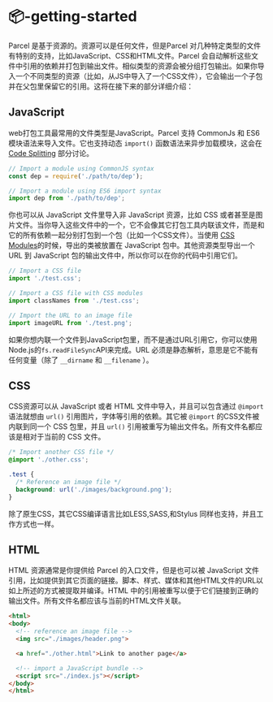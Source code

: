 # 📦-getting-started

Parcel 是基于资源的。资源可以是任何文件，但是Parcel 对几种特定类型的文件有特别的支持，比如JavaScript、CSS和HTML文件。Parcel 会自动解析这些文件中引用的依赖并打包到输出文件。相似类型的资源会被分组打包输出。如果你导入一个不同类型的资源（比如，从JS中导入了一个CSS文件），它会输出一个子包并在父包里保留它的引用。这将在接下来的部分详细介绍：

## JavaScript

web打包工具最常用的文件类型是JavaScript。Parcel 支持 CommonJs 和 ES6 模块语法来导入文件。它也支持动态 `import()` 函数语法来异步加载模块，这会在 [Code Splitting](https://github.com/Mcbai/parcel-doc/blob/master/doc/code_splitting.md) 部分讨论。

```JavaScript
// Import a module using CommonJS syntax
const dep = require('./path/to/dep');

// Import a module using ES6 import syntax
import dep from './path/to/dep';
```

你也可以从 JavaScript 文件里导入非 JavaScript 资源，比如 CSS 或者甚至是图片文件。当你导入这些文件中的一个，它不会像其它打包工具内联该文件，而是和它的所有依赖一起分别打包到一个包（比如一个CSS文件）。当使用 [CSS Modules](https://github.com/css-modules/css-modules)的时候，导出的类被放置在 JavaScript 包中。其他资源类型导出一个 URL 到 JavaScript 包的输出文件中，所以你可以在你的代码中引用它们。

```JavaScript
// Import a CSS file
import './test.css';

// Import a CSS file with CSS modules
import classNames from './test.css';

// Import the URL to an image file
import imageURL from './test.png';
```

如果你想内联一个文件到JavaScript包里，而不是通过URL引用它，你可以使用Node.js的`fs.readFileSync`API来完成。URL 必须是静态解析，意思是它不能有任何变量（除了 `__dirname` 和 `__filename` ）。

## CSS

CSS资源可以从 JavaScript 或者 HTML 文件中导入，并且可以包含通过 `@import` 语法就想由 `url()` 引用图片，字体等引用的依赖。其它被 `@import` 的CSS文件被内联到同一个 CSS 包里，并且 `url()` 引用被重写为输出文件名。所有文件名都应该是相对于当前的 CSS 文件。

```css
/* Import another CSS file */
@import './other.css';

.test {
  /* Reference an image file */
  background: url('./images/background.png');
}
```

除了原生CSS，其它CSS编译语言比如LESS,SASS,和Stylus 同样也支持，并且工作方式也一样。

## HTML

HTML 资源通常是你提供给 Parcel 的入口文件，但是也可以被 JavaScript 文件引用，比如提供到其它页面的链接。脚本、样式、媒体和其他HTML文件的URL以如上所述的方式被提取并编译。HTML 中的引用被重写以便于它们链接到正确的输出文件。所有文件名都应该与当前的HTML文件关联。

```html
<html>
<body>
  <!-- reference an image file -->
  <img src="./images/header.png">

  <a href="./other.html">Link to another page</a>

  <!-- import a JavaScript bundle -->
  <script src="./index.js"></script>
</body>
</html>
```
